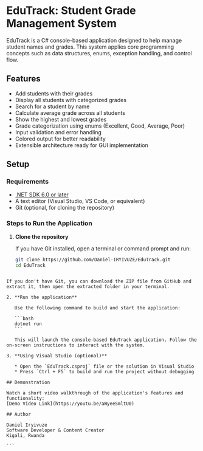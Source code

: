 # EduTrack: Student Grade Management System

EduTrack is a C# console-based application designed to help manage student names and grades. This system applies core programming concepts such as data structures, enums, exception handling, and control flow.

## Features

- Add students with their grades
- Display all students with categorized grades
- Search for a student by name
- Calculate average grade across all students
- Show the highest and lowest grades
- Grade categorization using enums (Excellent, Good, Average, Poor)
- Input validation and error handling
- Colored output for better readability
- Extensible architecture ready for GUI implementation

## Setup

### Requirements

- [.NET SDK 6.0 or later](https://dotnet.microsoft.com/en-us/download)
- A text editor (Visual Studio, VS Code, or equivalent)
- Git (optional, for cloning the repository)

### Steps to Run the Application

1. **Clone the repository**

   If you have Git installed, open a terminal or command prompt and run:

   ```bash
   git clone https://github.com/Daniel-IRYIVUZE/EduTrack.git
   cd EduTrack
````

If you don't have Git, you can download the ZIP file from GitHub and extract it, then open the extracted folder in your terminal.

2. **Run the application**

   Use the following command to build and start the application:

   ```bash
   dotnet run
   ```

   This will launch the console-based EduTrack application. Follow the on-screen instructions to interact with the system.

3. **Using Visual Studio (optional)**

   * Open the `EduTrack.csproj` file or the solution in Visual Studio
   * Press `Ctrl + F5` to build and run the project without debugging

## Demonstration

Watch a short video walkthrough of the application's features and functionality:
[Demo Video Link](https://youtu.be/aWyeeSmltU0)

## Author

Daniel Iryivuze
Software Developer & Content Creator
Kigali, Rwanda

```